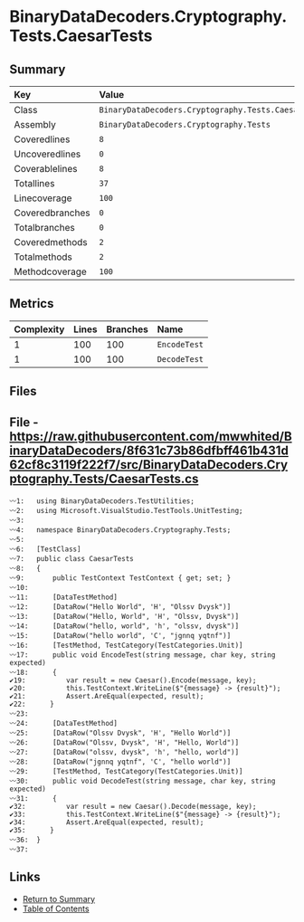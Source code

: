 ﻿# BinaryDataDecoders.Cryptography.Tests.CaesarTests

## Summary

| Key             | Value                                               |
| :-------------- | :-------------------------------------------------- |
| Class           | `BinaryDataDecoders.Cryptography.Tests.CaesarTests` |
| Assembly        | `BinaryDataDecoders.Cryptography.Tests`             |
| Coveredlines    | `8`                                                 |
| Uncoveredlines  | `0`                                                 |
| Coverablelines  | `8`                                                 |
| Totallines      | `37`                                                |
| Linecoverage    | `100`                                               |
| Coveredbranches | `0`                                                 |
| Totalbranches   | `0`                                                 |
| Coveredmethods  | `2`                                                 |
| Totalmethods    | `2`                                                 |
| Methodcoverage  | `100`                                               |

## Metrics

| Complexity | Lines | Branches | Name         |
| :--------- | :---- | :------- | :----------- |
| 1          | 100   | 100      | `EncodeTest` |
| 1          | 100   | 100      | `DecodeTest` |

## Files

## File - https://raw.githubusercontent.com/mwwhited/BinaryDataDecoders/8f631c73b86dfbff461b431d62cf8c3119f222f7/src/BinaryDataDecoders.Cryptography.Tests/CaesarTests.cs

```CSharp
〰1:   using BinaryDataDecoders.TestUtilities;
〰2:   using Microsoft.VisualStudio.TestTools.UnitTesting;
〰3:   
〰4:   namespace BinaryDataDecoders.Cryptography.Tests;
〰5:   
〰6:   [TestClass]
〰7:   public class CaesarTests
〰8:   {
〰9:       public TestContext TestContext { get; set; }
〰10:  
〰11:      [DataTestMethod]
〰12:      [DataRow("Hello World", 'H', "Olssv Dvysk")]
〰13:      [DataRow("Hello, World", 'H', "Olssv, Dvysk")]
〰14:      [DataRow("hello, world", 'h', "olssv, dvysk")]
〰15:      [DataRow("hello world", 'C', "jgnnq yqtnf")]
〰16:      [TestMethod, TestCategory(TestCategories.Unit)]
〰17:      public void EncodeTest(string message, char key, string expected)
〰18:      {
✔19:          var result = new Caesar().Encode(message, key);
✔20:          this.TestContext.WriteLine($"{message} -> {result}");
✔21:          Assert.AreEqual(expected, result);
✔22:      }
〰23:  
〰24:      [DataTestMethod]
〰25:      [DataRow("Olssv Dvysk", 'H', "Hello World")]
〰26:      [DataRow("Olssv, Dvysk", 'H', "Hello, World")]
〰27:      [DataRow("olssv, dvysk", 'h', "hello, world")]
〰28:      [DataRow("jgnnq yqtnf", 'C', "hello world")]
〰29:      [TestMethod, TestCategory(TestCategories.Unit)]
〰30:      public void DecodeTest(string message, char key, string expected)
〰31:      {
✔32:          var result = new Caesar().Decode(message, key);
✔33:          this.TestContext.WriteLine($"{message} -> {result}");
✔34:          Assert.AreEqual(expected, result);
✔35:      }
〰36:  }
〰37:  
```

## Links

* [Return to Summary](Summary.md)
* [Table of Contents](../TOC.md)

